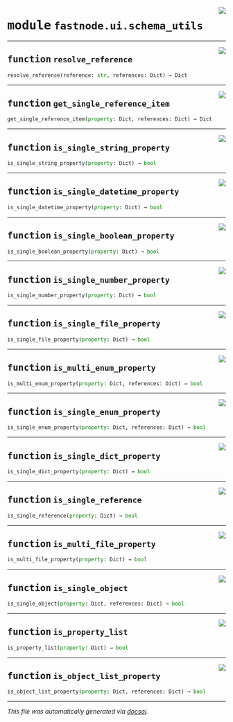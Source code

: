 <!-- markdownlint-disable -->

<a href="https://github.com/khulnasoft/fastnode/blob/main/src/fastnode/ui/schema_utils.py#L0"><img align="right" style="float:right;" src="https://img.shields.io/badge/-source-cccccc?style=flat-square"></a>

# <kbd>module</kbd> `fastnode.ui.schema_utils`





---

<a href="https://github.com/khulnasoft/fastnode/blob/main/src/fastnode/ui/schema_utils.py#L4"><img align="right" style="float:right;" src="https://img.shields.io/badge/-source-cccccc?style=flat-square"></a>

## <kbd>function</kbd> `resolve_reference`

```python
resolve_reference(reference: str, references: Dict) → Dict
```






---

<a href="https://github.com/khulnasoft/fastnode/blob/main/src/fastnode/ui/schema_utils.py#L8"><img align="right" style="float:right;" src="https://img.shields.io/badge/-source-cccccc?style=flat-square"></a>

## <kbd>function</kbd> `get_single_reference_item`

```python
get_single_reference_item(property: Dict, references: Dict) → Dict
```






---

<a href="https://github.com/khulnasoft/fastnode/blob/main/src/fastnode/ui/schema_utils.py#L16"><img align="right" style="float:right;" src="https://img.shields.io/badge/-source-cccccc?style=flat-square"></a>

## <kbd>function</kbd> `is_single_string_property`

```python
is_single_string_property(property: Dict) → bool
```






---

<a href="https://github.com/khulnasoft/fastnode/blob/main/src/fastnode/ui/schema_utils.py#L20"><img align="right" style="float:right;" src="https://img.shields.io/badge/-source-cccccc?style=flat-square"></a>

## <kbd>function</kbd> `is_single_datetime_property`

```python
is_single_datetime_property(property: Dict) → bool
```






---

<a href="https://github.com/khulnasoft/fastnode/blob/main/src/fastnode/ui/schema_utils.py#L26"><img align="right" style="float:right;" src="https://img.shields.io/badge/-source-cccccc?style=flat-square"></a>

## <kbd>function</kbd> `is_single_boolean_property`

```python
is_single_boolean_property(property: Dict) → bool
```






---

<a href="https://github.com/khulnasoft/fastnode/blob/main/src/fastnode/ui/schema_utils.py#L30"><img align="right" style="float:right;" src="https://img.shields.io/badge/-source-cccccc?style=flat-square"></a>

## <kbd>function</kbd> `is_single_number_property`

```python
is_single_number_property(property: Dict) → bool
```






---

<a href="https://github.com/khulnasoft/fastnode/blob/main/src/fastnode/ui/schema_utils.py#L34"><img align="right" style="float:right;" src="https://img.shields.io/badge/-source-cccccc?style=flat-square"></a>

## <kbd>function</kbd> `is_single_file_property`

```python
is_single_file_property(property: Dict) → bool
```






---

<a href="https://github.com/khulnasoft/fastnode/blob/main/src/fastnode/ui/schema_utils.py#L41"><img align="right" style="float:right;" src="https://img.shields.io/badge/-source-cccccc?style=flat-square"></a>

## <kbd>function</kbd> `is_multi_enum_property`

```python
is_multi_enum_property(property: Dict, references: Dict) → bool
```






---

<a href="https://github.com/khulnasoft/fastnode/blob/main/src/fastnode/ui/schema_utils.py#L56"><img align="right" style="float:right;" src="https://img.shields.io/badge/-source-cccccc?style=flat-square"></a>

## <kbd>function</kbd> `is_single_enum_property`

```python
is_single_enum_property(property: Dict, references: Dict) → bool
```






---

<a href="https://github.com/khulnasoft/fastnode/blob/main/src/fastnode/ui/schema_utils.py#L64"><img align="right" style="float:right;" src="https://img.shields.io/badge/-source-cccccc?style=flat-square"></a>

## <kbd>function</kbd> `is_single_dict_property`

```python
is_single_dict_property(property: Dict) → bool
```






---

<a href="https://github.com/khulnasoft/fastnode/blob/main/src/fastnode/ui/schema_utils.py#L70"><img align="right" style="float:right;" src="https://img.shields.io/badge/-source-cccccc?style=flat-square"></a>

## <kbd>function</kbd> `is_single_reference`

```python
is_single_reference(property: Dict) → bool
```






---

<a href="https://github.com/khulnasoft/fastnode/blob/main/src/fastnode/ui/schema_utils.py#L77"><img align="right" style="float:right;" src="https://img.shields.io/badge/-source-cccccc?style=flat-square"></a>

## <kbd>function</kbd> `is_multi_file_property`

```python
is_multi_file_property(property: Dict) → bool
```






---

<a href="https://github.com/khulnasoft/fastnode/blob/main/src/fastnode/ui/schema_utils.py#L91"><img align="right" style="float:right;" src="https://img.shields.io/badge/-source-cccccc?style=flat-square"></a>

## <kbd>function</kbd> `is_single_object`

```python
is_single_object(property: Dict, references: Dict) → bool
```






---

<a href="https://github.com/khulnasoft/fastnode/blob/main/src/fastnode/ui/schema_utils.py#L101"><img align="right" style="float:right;" src="https://img.shields.io/badge/-source-cccccc?style=flat-square"></a>

## <kbd>function</kbd> `is_property_list`

```python
is_property_list(property: Dict) → bool
```






---

<a href="https://github.com/khulnasoft/fastnode/blob/main/src/fastnode/ui/schema_utils.py#L114"><img align="right" style="float:right;" src="https://img.shields.io/badge/-source-cccccc?style=flat-square"></a>

## <kbd>function</kbd> `is_object_list_property`

```python
is_object_list_property(property: Dict, references: Dict) → bool
```








---

_This file was automatically generated via [docsai](https://github.com/khulnasoft/docsai)._
